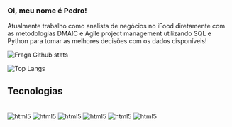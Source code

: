 ### Oi, meu nome é Pedro!

Atualmente trabalho como analista de negócios no iFood diretamente com as metodologias DMAIC e Agile project management utilizando SQL e Python para tomar as melhores decisões com os dados disponíveis!


![Fraga Github stats](https://github-readme-stats.vercel.app/api?username=PCoradete&show_icons=true&theme=dracula) 

![Top Langs](https://github-readme-stats.vercel.app/api/top-langs/?username=PCoradete&hide_progress=true)


## Tecnologias

<div style="display: inline_block"><br/>
  <img align="center" alt="html5" src="https://img.shields.io/badge/Python-3776AB?style=for-the-badge&logo=python&logoColor=white" />
  <img align="center" alt="html5" src="https://img.shields.io/badge/Databricks-FF3621?style=for-the-badge&logo=Databricks&logoColor=white" />
  <img align="center" alt="html5" src="https://img.shields.io/badge/Tableau-E97627?style=for-the-badge&logo=Tableau&logoColor=white" />
  <img align="center" alt="html5" src="https://img.shields.io/badge/MySQL-005C84?style=for-the-badge&logo=mysql&logoColor=white" />
  <img align="center" alt="html5" src="https://img.shields.io/badge/RStudio-75AADB?style=for-the-badge&logo=RStudio&logoColor=white" />
  <img align="center" alt="html5" src="https://img.shields.io/badge/Visual_Studio_Code-0078D4?style=for-the-badge&logo=visual%20studio%20code&logoColor=white" />
</div>

